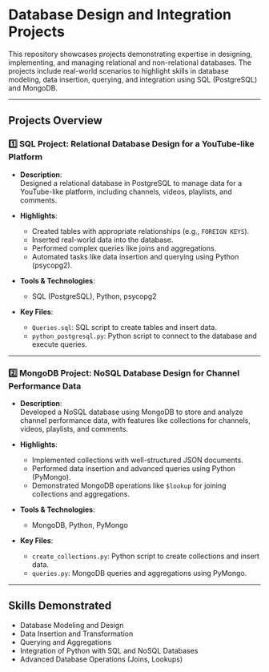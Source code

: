 # Database Design and Integration Projects

This repository showcases projects demonstrating expertise in designing, implementing, and managing relational and non-relational databases. The projects include real-world scenarios to highlight skills in database modeling, data insertion, querying, and integration using SQL (PostgreSQL) and MongoDB.

---

## Projects Overview

### 1️⃣ SQL Project: Relational Database Design for a YouTube-like Platform

- **Description**:  
  Designed a relational database in PostgreSQL to manage data for a YouTube-like platform, including channels, videos, playlists, and comments.
  
- **Highlights**:  
  - Created tables with appropriate relationships (e.g., `FOREIGN KEYS`).  
  - Inserted real-world data into the database.  
  - Performed complex queries like joins and aggregations.  
  - Automated tasks like data insertion and querying using Python (psycopg2).

- **Tools & Technologies**:  
  - SQL (PostgreSQL), Python, psycopg2  

- **Key Files**:  
  - `Queries.sql`: SQL script to create tables and insert data.  
  - `python_postgresql.py`: Python script to connect to the database and execute queries.  

---

### 2️⃣ MongoDB Project: NoSQL Database Design for Channel Performance Data

- **Description**:  
  Developed a NoSQL database using MongoDB to store and analyze channel performance data, with features like collections for channels, videos, playlists, and comments.

- **Highlights**:  
  - Implemented collections with well-structured JSON documents.  
  - Performed data insertion and advanced queries using Python (PyMongo).  
  - Demonstrated MongoDB operations like `$lookup` for joining collections and aggregations.

- **Tools & Technologies**:  
  - MongoDB, Python, PyMongo  

- **Key Files**:  
  - `create_collections.py`: Python script to create collections and insert data.  
  - `queries.py`: MongoDB queries and aggregations using PyMongo.  

---

## Skills Demonstrated

- Database Modeling and Design  
- Data Insertion and Transformation  
- Querying and Aggregations  
- Integration of Python with SQL and NoSQL Databases  
- Advanced Database Operations (Joins, Lookups)  
